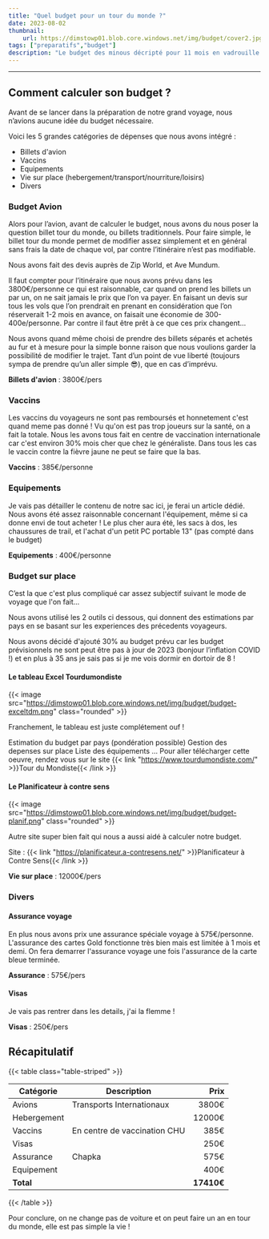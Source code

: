```yaml
---
title: "Quel budget pour un tour du monde ?"
date: 2023-08-02
thumbnail:
    url: https://dimstowp01.blob.core.windows.net/img/budget/cover2.jpg
tags: ["preparatifs","budget"]
description: "Le budget des minous décripté pour 11 mois en vadrouille autour du monde."
---
```

---

## Comment calculer son budget ?

Avant de se lancer dans la préparation de notre grand voyage, nous n’avions aucune idée du budget nécessaire.

Voici les 5 grandes catégories de dépenses que nous avons intégré :

- Billets d'avion
- Vaccins
- Equipements
- Vie sur place (hebergement/transport/nourriture/loisirs)
- Divers

### Budget Avion

Alors pour l’avion, avant de calculer le budget, nous avons du nous poser la question billet tour du monde, ou billets traditionnels. Pour faire simple, le billet tour du monde permet de modifier assez simplement et en général sans frais la date de chaque vol, par contre l’itinéraire n’est pas modifiable.

Nous avons fait des devis auprès de Zip World, et Ave Mundum.

Il faut compter pour l’itinéraire que nous avons prévu dans les 3800€/personne ce qui est raisonnable, car quand on prend les billets un par un, on ne sait jamais le prix que l’on va payer. En faisant un devis sur tous les vols que l’on prendrait en prenant en considération que l’on réserverait 1-2 mois en avance, on faisait une économie de 300-400e/personne. Par contre il faut être prêt à ce que ces prix changent…

Nous avons quand même choisi de prendre des billets séparés et achetés au fur et à mesure pour la simple bonne raison que nous voulions garder la possibilité de modifier le trajet. Tant d’un point de vue liberté (toujours sympa de prendre qu’un aller simple 😎), que en cas d’imprévu.

**Billets d'avion** : 3800€/pers

### Vaccins

Les vaccins du voyageurs ne sont pas remboursés et honnetement c'est quand meme pas donné ! Vu qu'on est pas trop joueurs sur la santé, on a fait la totale. Nous les avons tous fait en centre de vaccination internationale car c'est environ 30% mois cher que chez le généraliste. Dans tous les cas le vaccin contre la fièvre jaune ne peut se faire que la bas.

**Vaccins** : 385€/personne

### Equipements

Je vais pas détailler le contenu de notre sac ici, je ferai un article dédié.
Nous avons été assez raisonnable concernant l'équipement, même si ca donne envi de tout acheter !
Le plus cher aura été, les sacs à dos, les chaussures de trail, et l'achat d'un petit PC portable 13" (pas compté dans le budget)

**Equipements** : 400€/personne

### Budget sur place

C’est la que c'est plus compliqué car assez subjectif suivant le mode de voyage que l'on fait...

Nous avons utilisé les 2 outils ci dessous, qui donnent des estimations par pays en se basant sur les experiences des précedents voyageurs.

Nous avons décidé d'ajouté 30% au budget prévu car les budget prévisionnels ne sont peut être pas à jour de 2023 (bonjour l’inflation COVID !) et en plus à 35 ans je sais pas si je me vois dormir en dortoir de 8 !

#### Le tableau Excel Tourdumondiste

{{< image src="https://dimstowp01.blob.core.windows.net/img/budget/budget-exceltdm.png"  class="rounded" >}}

Franchement, le tableau est juste complétement ouf !

Estimation du budget par pays (pondération possible)
Gestion des depenses sur place
Liste des équipements
…
Pour aller télécharger cette oeuvre, rendez vous sur le site {{< link "https://www.tourdumondiste.com/" >}}Tour du Mondiste{{< /link >}}

#### Le Planificateur à contre sens

{{< image src="https://dimstowp01.blob.core.windows.net/img/budget/budget-planif.png"  class="rounded" >}}

Autre site super bien fait qui nous a aussi aidé à calculer notre budget.

Site : {{< link "https://planificateur.a-contresens.net/" >}}Planificateur à Contre Sens{{< /link >}}

**Vie sur place** : 12000€/pers

### Divers

#### Assurance voyage

En plus nous avons prix une assurance spéciale voyage à 575€/personne.
L'assurance des cartes Gold fonctionne très bien mais est limitée à 1 mois et demi. On fera demarrer l'assurance voyage une fois l'assurance de la carte bleue terminée.

**Assurance** : 575€/pers

#### Visas

Je vais pas rentrer dans les details, j'ai la flemme !

**Visas** : 250€/pers

## Récapitulatif

{{< table class="table-striped" >}}

| Catégorie        | Description                  | Prix           |
| ---------------- | ------------------------------ | ---------------: |
| Avions           | Transports Internationaux    | 3800€          |
| Hebergement      |                              | 12000€         |
| Vaccins          | En centre de vaccination CHU | 385€           |
| Visas             |                              | 250€           |
| Assurance         | Chapka                       | 575€           |
| Equipement        |                              | 400€           |
| **Total**         |                              | **17410€**      |

{{< /table >}}

Pour conclure, on ne change pas de voiture et on peut faire un an en tour du monde, elle est pas simple la vie !
